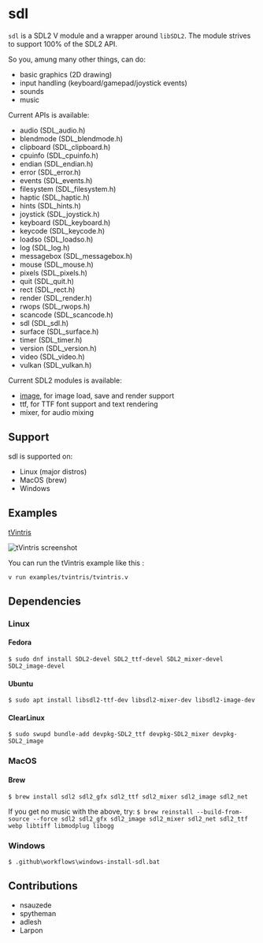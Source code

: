 # sdl

`sdl` is a SDL2 V module and a wrapper around `libSDL2`.
The module strives to support 100% of the SDL2 API.

So you, amung many other things, can do:
- basic graphics (2D drawing)
- input handling (keyboard/gamepad/joystick events)
- sounds
- music

Current APIs is available:
- audio      (SDL_audio.h)
- blendmode  (SDL_blendmode.h)
- clipboard  (SDL_clipboard.h)
- cpuinfo    (SDL_cpuinfo.h)
- endian     (SDL_endian.h)
- error      (SDL_error.h)
- events     (SDL_events.h)
- filesystem (SDL_filesystem.h)
- haptic     (SDL_haptic.h)
- hints      (SDL_hints.h)
- joystick   (SDL_joystick.h)
- keyboard   (SDL_keyboard.h)
- keycode    (SDL_keycode.h)
- loadso     (SDL_loadso.h)
- log        (SDL_log.h)
- messagebox (SDL_messagebox.h)
- mouse      (SDL_mouse.h)
- pixels     (SDL_pixels.h)
- quit       (SDL_quit.h)
- rect       (SDL_rect.h)
- render     (SDL_render.h)
- rwops      (SDL_rwops.h)
- scancode   (SDL_scancode.h)
- sdl        (SDL_sdl.h)
- surface    (SDL_surface.h)
- timer      (SDL_timer.h)
- version    (SDL_version.h)
- video      (SDL_video.h)
- vulkan     (SDL_vulkan.h)

Current SDL2 modules is available:
- [image](image/README.md), for image load, save and render support
- ttf, for TTF font support and text rendering
- mixer, for audio mixing

## Support
sdl is supported on:
- Linux (major distros)
- MacOS (brew)
- Windows

## Examples

[tVintris](examples/tvintris)

![tVintris screenshot](/examples/tvintris/images/tvintris.png)

You can run the tVintris example like this :
```
v run examples/tvintris/tvintris.v
```

## Dependencies

### Linux

#### Fedora
`$ sudo dnf install SDL2-devel SDL2_ttf-devel SDL2_mixer-devel SDL2_image-devel`

#### Ubuntu
`$ sudo apt install libsdl2-ttf-dev libsdl2-mixer-dev libsdl2-image-dev`

#### ClearLinux
`$ sudo swupd bundle-add devpkg-SDL2_ttf devpkg-SDL2_mixer devpkg-SDL2_image`

### MacOS

#### Brew
`$ brew install sdl2 sdl2_gfx sdl2_ttf sdl2_mixer sdl2_image sdl2_net`

If you get no music with the above, try:
`$ brew reinstall --build-from-source --force sdl2 sdl2_gfx sdl2_image sdl2_mixer sdl2_net sdl2_ttf webp libtiff libmodplug libogg`

### Windows

`$ .github\workflows\windows-install-sdl.bat`

## Contributions

- nsauzede
- spytheman
- adlesh
- Larpon
